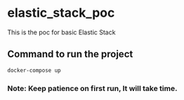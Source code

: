 # elastic_stack_poc
This is the poc for basic Elastic Stack

## Command to run the project
``` bash
docker-compose up
```

### Note: Keep patience on first run, It will take time.
